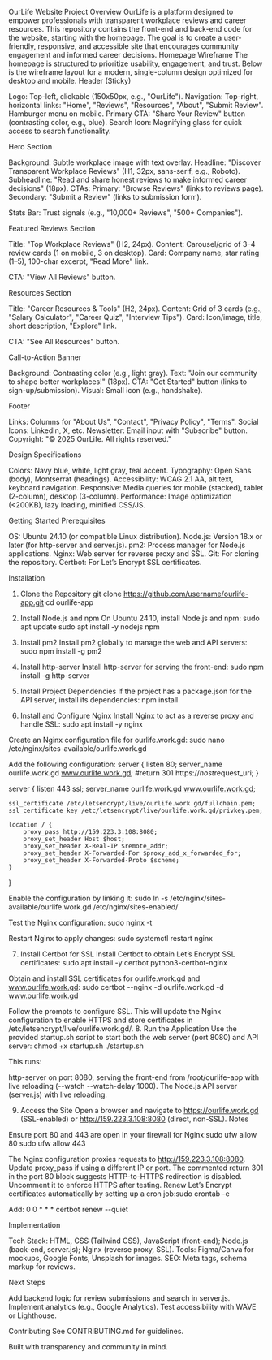 OurLife Website
Project Overview
OurLife is a platform designed to empower professionals with transparent workplace reviews and career resources. This repository contains the front-end and back-end code for the website, starting with the homepage. The goal is to create a user-friendly, responsive, and accessible site that encourages community engagement and informed career decisions.
Homepage Wireframe
The homepage is structured to prioritize usability, engagement, and trust. Below is the wireframe layout for a modern, single-column design optimized for desktop and mobile.
Header (Sticky)

Logo: Top-left, clickable (150x50px, e.g., "OurLife").
Navigation: Top-right, horizontal links: "Home", "Reviews", "Resources", "About", "Submit Review". Hamburger menu on mobile.
Primary CTA: "Share Your Review" button (contrasting color, e.g., blue).
Search Icon: Magnifying glass for quick access to search functionality.

Hero Section

Background: Subtle workplace image with text overlay.
Headline: "Discover Transparent Workplace Reviews" (H1, 32px, sans-serif, e.g., Roboto).
Subheadline: "Read and share honest reviews to make informed career decisions" (18px).
CTAs:
Primary: "Browse Reviews" (links to reviews page).
Secondary: "Submit a Review" (links to submission form).


Stats Bar: Trust signals (e.g., "10,000+ Reviews", "500+ Companies").

Featured Reviews Section

Title: "Top Workplace Reviews" (H2, 24px).
Content: Carousel/grid of 3–4 review cards (1 on mobile, 3 on desktop).
Card: Company name, star rating (1–5), 100-char excerpt, "Read More" link.


CTA: "View All Reviews" button.

Resources Section

Title: "Career Resources & Tools" (H2, 24px).
Content: Grid of 3 cards (e.g., "Salary Calculator", "Career Quiz", "Interview Tips").
Card: Icon/image, title, short description, "Explore" link.


CTA: "See All Resources" button.

Call-to-Action Banner

Background: Contrasting color (e.g., light gray).
Text: "Join our community to shape better workplaces!" (18px).
CTA: "Get Started" button (links to sign-up/submission).
Visual: Small icon (e.g., handshake).

Footer

Links: Columns for "About Us", "Contact", "Privacy Policy", "Terms".
Social Icons: LinkedIn, X, etc.
Newsletter: Email input with "Subscribe" button.
Copyright: "© 2025 OurLife. All rights reserved."

Design Specifications

Colors: Navy blue, white, light gray, teal accent.
Typography: Open Sans (body), Montserrat (headings).
Accessibility: WCAG 2.1 AA, alt text, keyboard navigation.
Responsive: Media queries for mobile (stacked), tablet (2-column), desktop (3-column).
Performance: Image optimization (<200KB), lazy loading, minified CSS/JS.

Getting Started
Prerequisites

OS: Ubuntu 24.10 (or compatible Linux distribution).
Node.js: Version 18.x or later (for http-server and server.js).
pm2: Process manager for Node.js applications.
Nginx: Web server for reverse proxy and SSL.
Git: For cloning the repository.
Certbot: For Let’s Encrypt SSL certificates.

Installation
1. Clone the Repository
git clone https://github.com/username/ourlife-app.git
cd ourlife-app

2. Install Node.js and npm
On Ubuntu 24.10, install Node.js and npm:
sudo apt update
sudo apt install -y nodejs npm

3. Install pm2
Install pm2 globally to manage the web and API servers:
sudo npm install -g pm2

4. Install http-server
Install http-server for serving the front-end:
sudo npm install -g http-server

5. Install Project Dependencies
If the project has a package.json for the API server, install its dependencies:
npm install

6. Install and Configure Nginx
Install Nginx to act as a reverse proxy and handle SSL:
sudo apt install -y nginx

Create an Nginx configuration file for ourlife.work.gd:
sudo nano /etc/nginx/sites-available/ourlife.work.gd

Add the following configuration:
server {
    listen 80;
    server_name ourlife.work.gd www.ourlife.work.gd;
    #return 301 https://$host$request_uri;
}

server {
    listen 443 ssl;
    server_name ourlife.work.gd www.ourlife.work.gd;

    ssl_certificate /etc/letsencrypt/live/ourlife.work.gd/fullchain.pem;
    ssl_certificate_key /etc/letsencrypt/live/ourlife.work.gd/privkey.pem;

    location / {
        proxy_pass http://159.223.3.108:8080;
        proxy_set_header Host $host;
        proxy_set_header X-Real-IP $remote_addr;
        proxy_set_header X-Forwarded-For $proxy_add_x_forwarded_for;
        proxy_set_header X-Forwarded-Proto $scheme;
    }
}

Enable the configuration by linking it:
sudo ln -s /etc/nginx/sites-available/ourlife.work.gd /etc/nginx/sites-enabled/

Test the Nginx configuration:
sudo nginx -t

Restart Nginx to apply changes:
sudo systemctl restart nginx

7. Install Certbot for SSL
Install Certbot to obtain Let’s Encrypt SSL certificates:
sudo apt install -y certbot python3-certbot-nginx

Obtain and install SSL certificates for ourlife.work.gd and www.ourlife.work.gd:
sudo certbot --nginx -d ourlife.work.gd -d www.ourlife.work.gd

Follow the prompts to configure SSL. This will update the Nginx configuration to enable HTTPS and store certificates in /etc/letsencrypt/live/ourlife.work.gd/.
8. Run the Application
Use the provided startup.sh script to start both the web server (port 8080) and API server:
chmod +x startup.sh
./startup.sh

This runs:

http-server on port 8080, serving the front-end from /root/ourlife-app with live reloading (--watch --watch-delay 1000).
The Node.js API server (server.js) with live reloading.

9. Access the Site
Open a browser and navigate to https://ourlife.work.gd (SSL-enabled) or http://159.223.3.108:8080 (direct, non-SSL).
Notes

Ensure port 80 and 443 are open in your firewall for Nginx:sudo ufw allow 80
sudo ufw allow 443


The Nginx configuration proxies requests to http://159.223.3.108:8080. Update proxy_pass if using a different IP or port.
The commented return 301 in the port 80 block suggests HTTP-to-HTTPS redirection is disabled. Uncomment it to enforce HTTPS after testing.
Renew Let’s Encrypt certificates automatically by setting up a cron job:sudo crontab -e

Add: 0 0 * * * certbot renew --quiet

Implementation

Tech Stack: HTML, CSS (Tailwind CSS), JavaScript (front-end); Node.js (back-end, server.js); Nginx (reverse proxy, SSL).
Tools: Figma/Canva for mockups, Google Fonts, Unsplash for images.
SEO: Meta tags, schema markup for reviews.

Next Steps

Add backend logic for review submissions and search in server.js.
Implement analytics (e.g., Google Analytics).
Test accessibility with WAVE or Lighthouse.

Contributing
See CONTRIBUTING.md for guidelines.

Built with transparency and community in mind.
